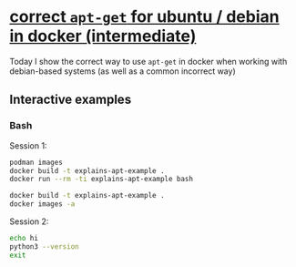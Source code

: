 # [correct `apt-get` for ubuntu / debian in docker (intermediate)](https://youtu.be/ZAoK8O9oBGo)

Today I show the correct way to use `apt-get` in docker when working with debian-based systems (as well as a common incorrect way)

## Interactive examples

### Bash

Session 1:

```bash
podman images
docker build -t explains-apt-example .
docker run --rm -ti explains-apt-example bash

docker build -t explains-apt-example .
docker images -a
```

Session 2:

```bash
echo hi
python3 --version
exit
```
